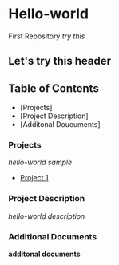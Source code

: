 # Hello-world
First Repository
*try this*
## Let's try this header

## **Table of Contents**
- [Projects]
- [Project Description]
- [Additonal Doucuments]

### Projects
*hello-world sample*
- [Project 1](https://iowa-my.sharepoint.com/:x:/g/personal/lhausmann_uiowa_edu/EV8jt9JahdZPsHxOMND60P8BCGivDmn_QzNpjFcBPjt9bg?e=UMdEbq)

### Project Description
*hello-world description*

### Additional Documents
**additonal documents**







